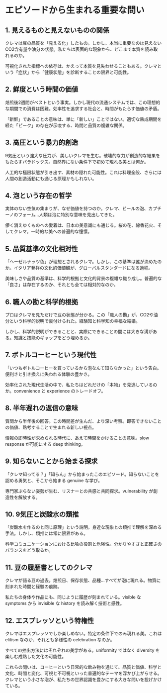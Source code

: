 # エピソードから生まれる重要な問い

## 1. 見えるものと見えないものの関係

クレマは豆の品質を「見える化」したもの。しかし、本当に重要なのは見えないCO2含有量や油分の状態。私たちは表面的な現象から、どこまで本質を読み取れるのか。

可視化された指標への依存は、かえって本質を見失わせることもある。クレマという「症状」から「健康状態」を診断することの限界と可能性。

## 2. 鮮度という時間の価値

焙煎後2週間がベストという事実。しかし現代の流通システムでは、この理想的な期間での消費は困難。効率性を追求する社会と、時間がもたらす価値の矛盾。

「新鮮」であることの意味は、単に「新しい」ことではない。適切な熟成期間を経た「ピーク」の存在が示唆する、時間と品質の複雑な関係。

## 3. 高圧という暴力的創造

9気圧という強大な圧力が、美しいクレマを生む。破壊的な力が創造的な結果をもたらすパラドックス。自然界にない条件下で初めて現れる美とは何か。

人工的な極限状態が引き出す、素材の隠れた可能性。これは料理全般、さらには人間の創造活動にも通じる原理かもしれない。

## 4. 泡という存在の哲学

実体のない空気の集まりが、なぜ価値を持つのか。クレマ、ビールの泡、カプチーノのフォーム...人類は泡に特別な意味を見出してきた。

儚く消えゆくものへの愛着は、日本の美意識にも通じる。桜の花、線香花火、そしてクレマ。一時的な美への普遍的な憧憬。

## 5. 品質基準の文化相対性

「ヘーゼルナッツ色」が理想とされるクレマ。しかし、この基準は誰が決めたのか。イタリア発祥の文化的価値観が、グローバルスタンダードになる過程。

美味しさや品質の基準は、科学的根拠と文化的背景の複雑な織り成し。普遍的な「良さ」は存在するのか、それとも全ては相対的なのか。

## 6. 職人の勘と科学的根拠

プロはクレマを見ただけで豆の状態が分かる。この「職人の勘」が、CO2や油分という科学的説明で裏付けられた。経験知と科学知の幸福な結婚。

しかし、科学的説明ができることと、実際にできることの間には大きな溝がある。知識と技能のギャップをどう埋めるか。

## 7. ボトルコーヒーという現代性

「いつもボトルコーヒーを買っているから泡なんて知らなかった」という告白。便利さと引き換えに失われる体験の豊かさ。

効率化された現代生活の中で、私たちはどれだけの「本物」を見逃しているのか。convenience と experience のトレードオフ。

## 8. 半年遅れの返信の意味

質問から半年後の回答。この時間差が生んだ、より深い考察。即答できないことの価値、熟考することで生まれる新しい視点。

情報の即時性が求められる時代に、あえて時間をかけることの意味。slow response が可能にする deep thinking。

## 9. 知らないことから始まる探求

「クレマ知ってる？」「知らん」から始まったこのエピソード。知らないことを認める勇気と、そこから始まる genuine な学び。

専門家ぶらない姿勢が生む、リスナーとの共感と共同探求。vulnerability が創造性を解放する。

## 10. 9気圧と炭酸水の類推

「炭酸水を作るのと同じ原理」という説明。身近な現象との類推で理解を深める手法。しかし、類推には常に限界がある。

科学コミュニケーションにおける比喩の役割と危険性。分かりやすさと正確さのバランスをどう取るか。

## 11. 豆の履歴書としてのクレマ

クレマが語る豆の過去。焙煎日、保存状態、品種...すべてが泡に現れる。物質に刻まれた時間と経験の痕跡。

私たちの身体や作品にも、同じように履歴が刻まれている。visible な symptoms から invisible な history を読み解く技術と感性。

## 12. エスプレッソという特権性

クレマはエスプレッソでしか楽しめない。特定の条件下でのみ現れる美。これは elitism なのか、それとも多様性の celebration なのか。

すべての抽出方法にはそれぞれの美学がある。uniformity ではなく diversity を楽しむ成熟した文化の可能性。

これらの問いは、コーヒーという日常的な飲み物を通じて、品質と価値、科学と文化、時間と変化、可視と不可視といった普遍的なテーマを浮かび上がらせる。クレマという小さな泡が、私たちの世界認識を豊かにする大きな問いを投げかけている。